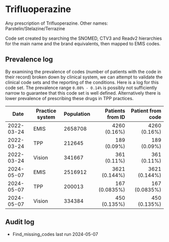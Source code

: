 # Trifluoperazine

Any prescription of Trifluoperazine. Other names: Parstelin/Stelazine/Terrazine

Code set created by searching the SNOMED, CTV3 and Readv2 hierarchies for the main name and the brand equivalents, then mapped to EMIS codes.

## Prevalence log

By examining the prevalence of codes (number of patients with the code in their record) broken down by clinical system, we can attempt to validate the clinical code sets and the reporting of the conditions. Here is a log for this code set. The prevalence range `0.08% - 0.14%` is possibly not sufficiently narrow to guarantee that this code set is well defined. Alternatively there is lower prevalence of prescribing these drugs in TPP practices.

| Date       | Practice system | Population | Patients from ID | Patient from code |
| ---------- | --------------- | ---------- | ---------------: | ----------------: |
| 2022-03-24 | EMIS            | 2658708    |     4260 (0.16%) |      4260 (0.16%) |
| 2022-03-24 | TPP             | 212645     |      189 (0.09%) |       189 (0.09%) |
| 2022-03-24 | Vision          | 341667     |      361 (0.11%) |       361 (0.11%) |
| 2024-05-07 | EMIS            | 2516912    |    3621 (0.144%) |     3621 (0.144%) |
| 2024-05-07 | TPP             | 200013     |    167 (0.0835%) |     167 (0.0835%) |
| 2024-05-07 | Vision          | 334384     |     450 (0.135%) |      450 (0.135%) |

## Audit log

- Find_missing_codes last run 2024-05-07
